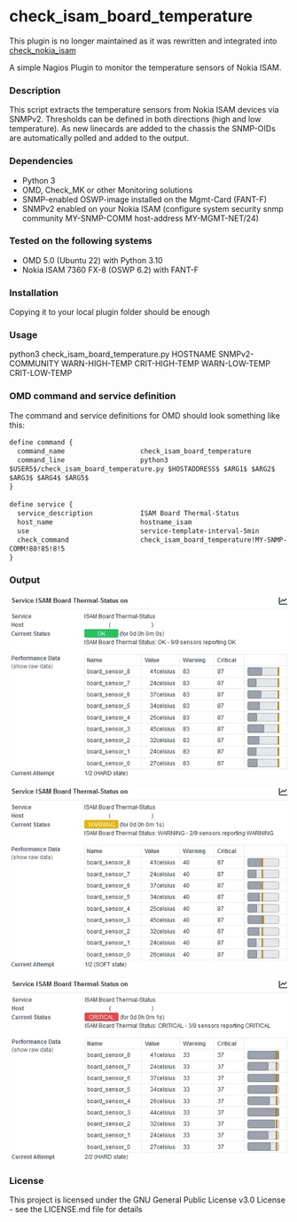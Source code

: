 # check_isam_board_temperature

This plugin is no longer maintained as it was rewritten and integrated into [check_nokia_isam](https://github.com/alex-1355/check_nokia_isam)

A simple Nagios Plugin to monitor the temperature sensors of Nokia ISAM.


### Description

This script extracts the temperature sensors from Nokia ISAM devices via SNMPv2.
Thresholds can be defined in both directions (high and low temperature).
As new linecards are added to the chassis the SNMP-OIDs are automatically polled and added to the output.

### Dependencies

- Python 3
- OMD, Check_MK or other Monitoring solutions
- SNMP-enabled OSWP-image installed on the Mgmt-Card (FANT-F)
- SNMPv2 enabled on your Nokia ISAM
  (configure system security snmp community MY-SNMP-COMM host-address MY-MGMT-NET/24)


### Tested on the following systems

- OMD 5.0 (Ubuntu 22) with Python 3.10
- Nokia ISAM 7360 FX-8 (OSWP 6.2) with FANT-F


### Installation

Copying it to your local plugin folder should be enough


### Usage

python3 check_isam_board_temperature.py HOSTNAME SNMPv2-COMMUNITY WARN-HIGH-TEMP CRIT-HIGH-TEMP WARN-LOW-TEMP CRIT-LOW-TEMP


### OMD command and service definition

The command and service definitions for OMD should look something like this:

````
define command {
  command_name                   check_isam_board_temperature
  command_line                   python3 $USER5$/check_isam_board_temperature.py $HOSTADDRESS$ $ARG1$ $ARG2$ $ARG3$ $ARG4$ $ARG5$
}

define service {
  service_description            ISAM Board Thermal-Status
  host_name                      hostname_isam
  use                            service-template-interval-5min
  check_command                  check_isam_board_temperature!MY-SNMP-COMM!80!85!8!5
}
````


### Output

![OK](images/output_ok.jpg)

![WARNING](images/output_warning.jpg)

![CRITICAL](images/output_critical.jpg)


### License

This project is licensed under the GNU General Public License v3.0 License - see the LICENSE.md file for details
